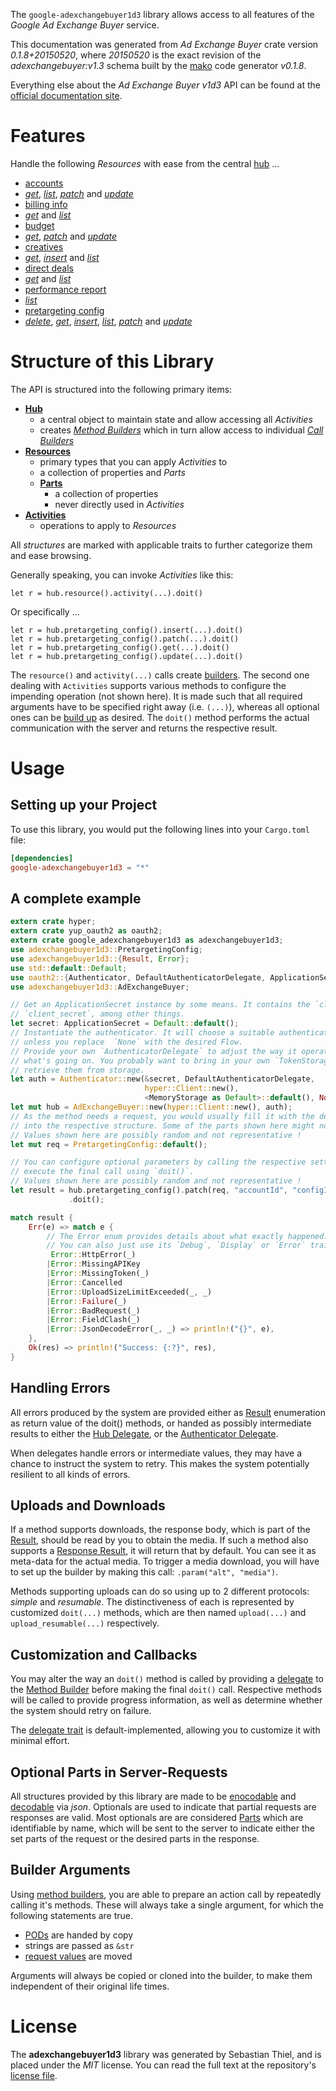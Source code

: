 <!---
DO NOT EDIT !
This file was generated automatically from 'src/mako/api/README.md.mako'
DO NOT EDIT !
-->
The `google-adexchangebuyer1d3` library allows access to all features of the *Google Ad Exchange Buyer* service.

This documentation was generated from *Ad Exchange Buyer* crate version *0.1.8+20150520*, where *20150520* is the exact revision of the *adexchangebuyer:v1.3* schema built by the [mako](http://www.makotemplates.org/) code generator *v0.1.8*.

Everything else about the *Ad Exchange Buyer* *v1d3* API can be found at the
[official documentation site](https://developers.google.com/ad-exchange/buyer-rest).
# Features

Handle the following *Resources* with ease from the central [hub](http://byron.github.io/google-apis-rs/google_adexchangebuyer1d3/struct.AdExchangeBuyer.html) ... 

* [accounts](http://byron.github.io/google-apis-rs/google_adexchangebuyer1d3/struct.Account.html)
 * [*get*](http://byron.github.io/google-apis-rs/google_adexchangebuyer1d3/struct.AccountGetCall.html), [*list*](http://byron.github.io/google-apis-rs/google_adexchangebuyer1d3/struct.AccountListCall.html), [*patch*](http://byron.github.io/google-apis-rs/google_adexchangebuyer1d3/struct.AccountPatchCall.html) and [*update*](http://byron.github.io/google-apis-rs/google_adexchangebuyer1d3/struct.AccountUpdateCall.html)
* [billing info](http://byron.github.io/google-apis-rs/google_adexchangebuyer1d3/struct.BillingInfo.html)
 * [*get*](http://byron.github.io/google-apis-rs/google_adexchangebuyer1d3/struct.BillingInfoGetCall.html) and [*list*](http://byron.github.io/google-apis-rs/google_adexchangebuyer1d3/struct.BillingInfoListCall.html)
* [budget](http://byron.github.io/google-apis-rs/google_adexchangebuyer1d3/struct.Budget.html)
 * [*get*](http://byron.github.io/google-apis-rs/google_adexchangebuyer1d3/struct.BudgetGetCall.html), [*patch*](http://byron.github.io/google-apis-rs/google_adexchangebuyer1d3/struct.BudgetPatchCall.html) and [*update*](http://byron.github.io/google-apis-rs/google_adexchangebuyer1d3/struct.BudgetUpdateCall.html)
* [creatives](http://byron.github.io/google-apis-rs/google_adexchangebuyer1d3/struct.Creative.html)
 * [*get*](http://byron.github.io/google-apis-rs/google_adexchangebuyer1d3/struct.CreativeGetCall.html), [*insert*](http://byron.github.io/google-apis-rs/google_adexchangebuyer1d3/struct.CreativeInsertCall.html) and [*list*](http://byron.github.io/google-apis-rs/google_adexchangebuyer1d3/struct.CreativeListCall.html)
* [direct deals](http://byron.github.io/google-apis-rs/google_adexchangebuyer1d3/struct.DirectDeal.html)
 * [*get*](http://byron.github.io/google-apis-rs/google_adexchangebuyer1d3/struct.DirectDealGetCall.html) and [*list*](http://byron.github.io/google-apis-rs/google_adexchangebuyer1d3/struct.DirectDealListCall.html)
* [performance report](http://byron.github.io/google-apis-rs/google_adexchangebuyer1d3/struct.PerformanceReport.html)
 * [*list*](http://byron.github.io/google-apis-rs/google_adexchangebuyer1d3/struct.PerformanceReportListCall.html)
* [pretargeting config](http://byron.github.io/google-apis-rs/google_adexchangebuyer1d3/struct.PretargetingConfig.html)
 * [*delete*](http://byron.github.io/google-apis-rs/google_adexchangebuyer1d3/struct.PretargetingConfigDeleteCall.html), [*get*](http://byron.github.io/google-apis-rs/google_adexchangebuyer1d3/struct.PretargetingConfigGetCall.html), [*insert*](http://byron.github.io/google-apis-rs/google_adexchangebuyer1d3/struct.PretargetingConfigInsertCall.html), [*list*](http://byron.github.io/google-apis-rs/google_adexchangebuyer1d3/struct.PretargetingConfigListCall.html), [*patch*](http://byron.github.io/google-apis-rs/google_adexchangebuyer1d3/struct.PretargetingConfigPatchCall.html) and [*update*](http://byron.github.io/google-apis-rs/google_adexchangebuyer1d3/struct.PretargetingConfigUpdateCall.html)




# Structure of this Library

The API is structured into the following primary items:

* **[Hub](http://byron.github.io/google-apis-rs/google_adexchangebuyer1d3/struct.AdExchangeBuyer.html)**
    * a central object to maintain state and allow accessing all *Activities*
    * creates [*Method Builders*](http://byron.github.io/google-apis-rs/google_adexchangebuyer1d3/trait.MethodsBuilder.html) which in turn
      allow access to individual [*Call Builders*](http://byron.github.io/google-apis-rs/google_adexchangebuyer1d3/trait.CallBuilder.html)
* **[Resources](http://byron.github.io/google-apis-rs/google_adexchangebuyer1d3/trait.Resource.html)**
    * primary types that you can apply *Activities* to
    * a collection of properties and *Parts*
    * **[Parts](http://byron.github.io/google-apis-rs/google_adexchangebuyer1d3/trait.Part.html)**
        * a collection of properties
        * never directly used in *Activities*
* **[Activities](http://byron.github.io/google-apis-rs/google_adexchangebuyer1d3/trait.CallBuilder.html)**
    * operations to apply to *Resources*

All *structures* are marked with applicable traits to further categorize them and ease browsing.

Generally speaking, you can invoke *Activities* like this:

```Rust,ignore
let r = hub.resource().activity(...).doit()
```

Or specifically ...

```ignore
let r = hub.pretargeting_config().insert(...).doit()
let r = hub.pretargeting_config().patch(...).doit()
let r = hub.pretargeting_config().get(...).doit()
let r = hub.pretargeting_config().update(...).doit()
```

The `resource()` and `activity(...)` calls create [builders][builder-pattern]. The second one dealing with `Activities` 
supports various methods to configure the impending operation (not shown here). It is made such that all required arguments have to be 
specified right away (i.e. `(...)`), whereas all optional ones can be [build up][builder-pattern] as desired.
The `doit()` method performs the actual communication with the server and returns the respective result.

# Usage

## Setting up your Project

To use this library, you would put the following lines into your `Cargo.toml` file:

```toml
[dependencies]
google-adexchangebuyer1d3 = "*"
```

## A complete example

```Rust
extern crate hyper;
extern crate yup_oauth2 as oauth2;
extern crate google_adexchangebuyer1d3 as adexchangebuyer1d3;
use adexchangebuyer1d3::PretargetingConfig;
use adexchangebuyer1d3::{Result, Error};
use std::default::Default;
use oauth2::{Authenticator, DefaultAuthenticatorDelegate, ApplicationSecret, MemoryStorage};
use adexchangebuyer1d3::AdExchangeBuyer;

// Get an ApplicationSecret instance by some means. It contains the `client_id` and 
// `client_secret`, among other things.
let secret: ApplicationSecret = Default::default();
// Instantiate the authenticator. It will choose a suitable authentication flow for you, 
// unless you replace  `None` with the desired Flow.
// Provide your own `AuthenticatorDelegate` to adjust the way it operates and get feedback about 
// what's going on. You probably want to bring in your own `TokenStorage` to persist tokens and
// retrieve them from storage.
let auth = Authenticator::new(&secret, DefaultAuthenticatorDelegate,
                              hyper::Client::new(),
                              <MemoryStorage as Default>::default(), None);
let mut hub = AdExchangeBuyer::new(hyper::Client::new(), auth);
// As the method needs a request, you would usually fill it with the desired information
// into the respective structure. Some of the parts shown here might not be applicable !
// Values shown here are possibly random and not representative !
let mut req = PretargetingConfig::default();

// You can configure optional parameters by calling the respective setters at will, and
// execute the final call using `doit()`.
// Values shown here are possibly random and not representative !
let result = hub.pretargeting_config().patch(req, "accountId", "configId")
             .doit();

match result {
    Err(e) => match e {
        // The Error enum provides details about what exactly happened.
        // You can also just use its `Debug`, `Display` or `Error` traits
         Error::HttpError(_)
        |Error::MissingAPIKey
        |Error::MissingToken(_)
        |Error::Cancelled
        |Error::UploadSizeLimitExceeded(_, _)
        |Error::Failure(_)
        |Error::BadRequest(_)
        |Error::FieldClash(_)
        |Error::JsonDecodeError(_, _) => println!("{}", e),
    },
    Ok(res) => println!("Success: {:?}", res),
}

```
## Handling Errors

All errors produced by the system are provided either as [Result](http://byron.github.io/google-apis-rs/google_adexchangebuyer1d3/enum.Result.html) enumeration as return value of 
the doit() methods, or handed as possibly intermediate results to either the 
[Hub Delegate](http://byron.github.io/google-apis-rs/google_adexchangebuyer1d3/trait.Delegate.html), or the [Authenticator Delegate](http://byron.github.io/google-apis-rs/google_adexchangebuyer1d3/../yup-oauth2/trait.AuthenticatorDelegate.html).

When delegates handle errors or intermediate values, they may have a chance to instruct the system to retry. This 
makes the system potentially resilient to all kinds of errors.

## Uploads and Downloads
If a method supports downloads, the response body, which is part of the [Result](http://byron.github.io/google-apis-rs/google_adexchangebuyer1d3/enum.Result.html), should be
read by you to obtain the media.
If such a method also supports a [Response Result](http://byron.github.io/google-apis-rs/google_adexchangebuyer1d3/trait.ResponseResult.html), it will return that by default.
You can see it as meta-data for the actual media. To trigger a media download, you will have to set up the builder by making
this call: `.param("alt", "media")`.

Methods supporting uploads can do so using up to 2 different protocols: 
*simple* and *resumable*. The distinctiveness of each is represented by customized 
`doit(...)` methods, which are then named `upload(...)` and `upload_resumable(...)` respectively.

## Customization and Callbacks

You may alter the way an `doit()` method is called by providing a [delegate](http://byron.github.io/google-apis-rs/google_adexchangebuyer1d3/trait.Delegate.html) to the 
[Method Builder](http://byron.github.io/google-apis-rs/google_adexchangebuyer1d3/trait.CallBuilder.html) before making the final `doit()` call. 
Respective methods will be called to provide progress information, as well as determine whether the system should 
retry on failure.

The [delegate trait](http://byron.github.io/google-apis-rs/google_adexchangebuyer1d3/trait.Delegate.html) is default-implemented, allowing you to customize it with minimal effort.

## Optional Parts in Server-Requests

All structures provided by this library are made to be [enocodable](http://byron.github.io/google-apis-rs/google_adexchangebuyer1d3/trait.RequestValue.html) and 
[decodable](http://byron.github.io/google-apis-rs/google_adexchangebuyer1d3/trait.ResponseResult.html) via *json*. Optionals are used to indicate that partial requests are responses 
are valid.
Most optionals are are considered [Parts](http://byron.github.io/google-apis-rs/google_adexchangebuyer1d3/trait.Part.html) which are identifiable by name, which will be sent to 
the server to indicate either the set parts of the request or the desired parts in the response.

## Builder Arguments

Using [method builders](http://byron.github.io/google-apis-rs/google_adexchangebuyer1d3/trait.CallBuilder.html), you are able to prepare an action call by repeatedly calling it's methods.
These will always take a single argument, for which the following statements are true.

* [PODs][wiki-pod] are handed by copy
* strings are passed as `&str`
* [request values](http://byron.github.io/google-apis-rs/google_adexchangebuyer1d3/trait.RequestValue.html) are moved

Arguments will always be copied or cloned into the builder, to make them independent of their original life times.

[wiki-pod]: http://en.wikipedia.org/wiki/Plain_old_data_structure
[builder-pattern]: http://en.wikipedia.org/wiki/Builder_pattern
[google-go-api]: https://github.com/google/google-api-go-client

# License
The **adexchangebuyer1d3** library was generated by Sebastian Thiel, and is placed 
under the *MIT* license.
You can read the full text at the repository's [license file][repo-license].

[repo-license]: https://github.com/Byron/google-apis-rs/LICENSE.md
